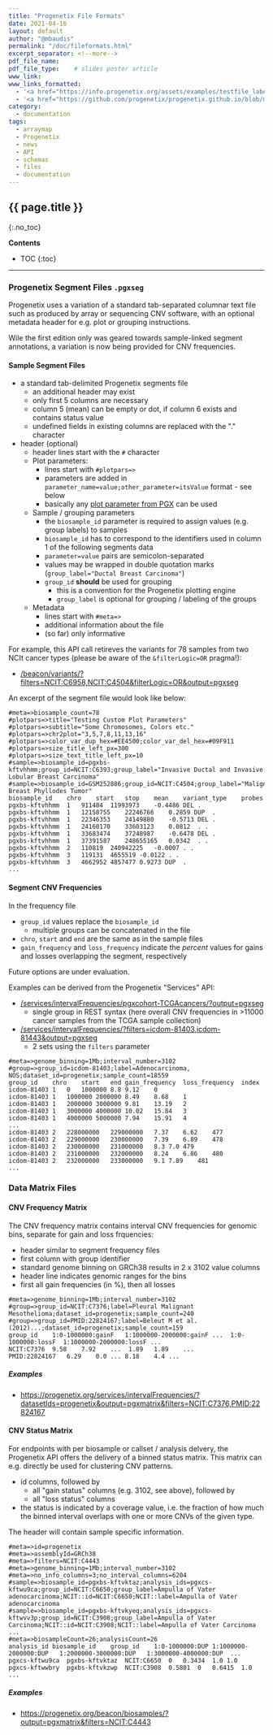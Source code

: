 ```yaml
---
title: "Progenetix File Formats"
date: 2021-04-16
layout: default
author: "@mbaudis"
permalink: "/doc/fileformats.html"
excerpt_separator: <!--more-->
pdf_file_name:
pdf_file_type:    # slides poster article
www_link:
www_links_formatted:
  - '<a href="https://info.progenetix.org/assets/examples/testfile_labeled_groups.pgxseg" target="_blank">[Download <i>.pgxseg</i> testfile]</a>'
  - '<a href="https://github.com/progenetix/progenetix.github.io/blob/master/assets/examples/testfile_labeled_groups.pgxseg">[<i>.pgxseg</i> testfile on Github]</a>'
category:
  - documentation
tags:
  - arraymap
  - Progenetix
  - news
  - API
  - schemas
  - files
  - documentation
---
```


## {{ page.title }}
{:.no_toc}

**Contents**
* TOC
{:toc}
----

### <a id="pgxseg">Progenetix Segment Files `.pgxseg`

Progenetix uses a variation of a standard tab-separated columnar text file such as produced by array or sequencing CNV software, with an optional metadata header for e.g. plot or grouping instructions.

Wile the first edition only was geared towards sample-linked segment annotations, a variation is now being provided for CNV frequencies.

<!--more-->

#### Sample Segment Files

* a standard tab-delimited Progenetix segments file
  - an additional header may exist
  - only first 5 columns are necessary
  - column 5 (mean) can be empty or dot, if column 6 exists and contains status value
  - undefined fields in existing columns are replaced with the "." character
* header (optional)
  - header lines start with the `#` character
  - Plot parameters:
    * lines start with `#plotpars=>`
    * parameters are added in `parameter_name=value;other_parameter=itsValue` format - see below
    * basically any [plot parameter from PGX](https://github.com/progenetix/PGX/blob/master/config/plotdefaults.yaml) can be used
  - Sample / grouping parameters
    * the `biosample_id` parameter is required to assign values (e.g. group labels) to samples
    * `biosample_id` has to correspond to the identifiers used in column 1 of the following segments data
    * `parameter=value` pairs are semicolon-separated
    * values may be wrapped in double quotation marks (`group_label="Ductal Breast Carcinoma"`)
    * `group_id` __should__ be used for grouping
      - this is a convention for the Progenetix plotting engine
      - `group_label` is optional for grouping / labeling of the groups
  - Metadata
    * lines start with `#meta=>`
    * additional information about the file
    * (so far) only informative

For example, this API call retireves the variants for 78 samples from two NCIt
cancer types (please be aware of the `&filterLogic=OR` pragma!):

* [/beacon/variants/?filters=NCIT:C6958,NCIT:C4504&filterLogic=OR&output=pgxseg](https://progenetix.org/beacon/variants/?filters=NCIT:C6958,NCIT:C4504&filterLogic=OR&output=pgxseg)

An excerpt of the segment file would look like below:


```
#meta=>biosample_count=78
#plotpars=>title="Testing Custom Plot Parameters"
#plotpars=>subtitle="Some Chromosomes, Colors etc."
#plotpars=>chr2plot="3,5,7,8,11,13,16"
#plotpars=>color_var_dup_hex=#EE4500;color_var_del_hex=#09F911
#plotpars=>size_title_left_px=300
#plotpars=>size_text_title_left_px=10
#sample=>biosample_id=pgxbs-kftvhhmm;group_id=NCIT:C6393;group_label="Invasive Ductal and Invasive Lobular Breast Carcinoma"
#sample=>biosample_id=GSM252886;group_id=NCIT:C4504;group_label="Malignant Breast Phyllodes Tumor"
biosample_id	chro	start	stop	mean	variant_type	probes
pgxbs-kftvhhmm	1	911484	11993973	-0.4486 DEL	.
pgxbs-kftvhhmm	1	12158755	22246766	0.2859 DUP	.
pgxbs-kftvhhmm	1	22346353	24149880	-0.5713 DEL	.
pgxbs-kftvhhmm	1	24160170	33603123	0.0812	. .
pgxbs-kftvhhmm	1	33683474	37248987	-0.6478 DEL	.
pgxbs-kftvhhmm	1	37391587	248655165	0.0342	. .
pgxbs-kftvhhmm	2	110819	240942225	-0.0007	. .
pgxbs-kftvhhmm	3	119131	4655519	-0.0122	. .
pgxbs-kftvhhmm	3	4662952	4857477	0.9273 DUP 	.
...
```

#### Segment CNV Frequencies

In the frequency file

* `group_id` values replace the `biosample_id`
  - multiple groups can be concatenated in the file
* `chro`,	`start` and	`end` are the same as in the sample files
* `gain_frequency` and `loss_frequency` indicate the *percent* values for gains and losses overlapping the segment, respectively

Future options are under evaluation.

Examples can be derived from the Progenetix "Services" API:

* [/services/intervalFrequencies/pgxcohort-TCGAcancers/?output=pgxseg](https://progenetix.org/services/intervalFrequencies/pgxcohort-TCGAcancers/?output=pgxseg)
  - single group in REST syntax (here overall CNV frequencies in >11000 cancer samples from the TCGA sample collection)
* [/services/intervalFrequencies/?filters=icdom-81403,icdom-81443&output=pgxseg](https://progenetix.org/services/intervalFrequencies/?filters=icdom-81403,icdom-81443&output=pgxseg)
  - 2 sets using the `filters` parameter

```
#meta=>genome_binning=1Mb;interval_number=3102
#group=>group_id=icdom-81403;label=Adenocarcinoma, NOS;dataset_id=progenetix;sample_count=18559
group_id	chro	start	end	gain_frequency	loss_frequency	index
icdom-81403	1	0	1000000	8.8	9.12	0
icdom-81403	1	1000000	2000000	8.49	8.68	1
icdom-81403	1	2000000	3000000	9.81	13.19	2
icdom-81403	1	3000000	4000000	10.02	15.84	3
icdom-81403	1	4000000	5000000	7.94	15.91	4
...
icdom-81403	2	228000000	229000000	7.37	6.62	477
icdom-81403	2	229000000	230000000	7.39	6.89	478
icdom-81403	2	230000000	231000000	8.3	7.0	479
icdom-81403	2	231000000	232000000	8.24	6.86	480
icdom-81403	2	232000000	233000000	9.1	7.89	481
...
```

### Data Matrix Files

#### CNV Frequency Matrix

The CNV frequency matrix contains interval CNV frequencies for genomic bins, separate for gain and loss frquencies:

* header similar to segment frequency files
* first column with group identifier
* standard genome binning on GRCh38 results in 2 x 3102 value columns
* header line indicates genomic ranges for the bins
* first all gain frequencies (in %), then all losses

```
#meta=>genome_binning=1Mb;interval_number=3102
#group=>group_id=NCIT:C7376;label=Pleural Malignant Mesothelioma;dataset_id=progenetix;sample_count=240
#group=>group_id=PMID:22824167;label=Beleut M et al. (2012)...;dataset_id=progenetix;sample_count=159
group_id	1:0-1000000:gainF	1:1000000-2000000:gainF	...  1:0-1000000:lossF	1:1000000-2000000:lossF	...
NCIT:C7376	9.58	7.92	...  1.89	1.89	...
PMID:22824167	6.29	0.0	... 8.18	4.4	...
```

##### Examples

* <https://progenetix.org/services/intervalFrequencies/?datasetIds=progenetix&output=pgxmatrix&filters=NCIT:C7376,PMID:22824167>

#### CNV Status Matrix

For endpoints with per biosample or callset / analysis delvery, the Progenetix
API offers the delivery of a binned status matrix. This matrix can e.g. directly
be used for clustering CNV patterns.

* id columns, followed by
  - all "gain status" columns (e.g. 3102, see above), followed by
  - all "loss status" columns
* the status is indicated by a coverage value, i.e. the fraction of how much the
binned interval overlaps with one or more CNVs of the given type.

The header will contain sample specific information.

```
#meta=>id=progenetix
#meta=>assemblyId=GRCh38
#meta=>filters=NCIT:C4443
#meta=>genome_binning=1Mb;interval_number=3102
#meta=>no_info_columns=3;no_interval_columns=6204
#sample=>biosample_id=pgxbs-kftvktaz;analysis_ids=pgxcs-kftwu9ca;group_id=NCIT:C6650;group_label=Ampulla of Vater adenocarcinoma;NCIT::id=NCIT:C6650;NCIT::label=Ampulla of Vater adenocarcinoma
#sample=>biosample_id=pgxbs-kftvkyeq;analysis_ids=pgxcs-kftwvv3p;group_id=NCIT:C3908;group_label=Ampulla of Vater Carcinoma;NCIT::id=NCIT:C3908;NCIT::label=Ampulla of Vater Carcinoma
...
#meta=>biosampleCount=26;analysisCount=26
analysis_id	biosample_id	group_id	1:0-1000000:DUP	1:1000000-2000000:DUP	1:2000000-3000000:DUP	1:3000000-4000000:DUP  ...
pgxcs-kftwu9ca	pgxbs-kftvktaz	NCIT:C6650	0	0.3434	1.0	1.0
pgxcs-kftwwbry	pgxbs-kftvkzwp	NCIT:C3908  0.5801	0	0.6415	1.0
...
```

##### Examples

* <https://progenetix.org/beacon/biosamples/?output=pgxmatrix&filters=NCIT:C4443>
